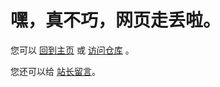# **嘿，真不巧，网页走丢啦。** #

您可以 [回到主页](http://hbzsoft.cf/) 或 [访问仓库](https://github.com/hbzsoft/hbzsoft.github.io) 。

您还可以给 [站长留言](https://note.ms/hbzsoft)。
